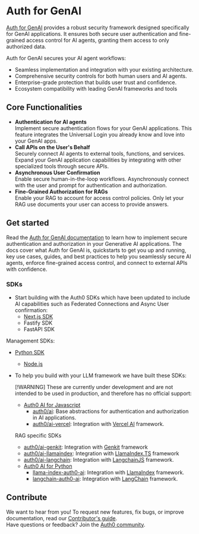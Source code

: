 # Auth for GenAI

[Auth for GenAI](http://auth0.com/ai) provides a robust security framework designed specifically for GenAI applications. It ensures both secure user authentication and fine-grained access control for AI agents, granting them access to only authorized data.

Auth for GenAI secures your AI agent workflows:

* Seamless implementation and integration with your existing architecture.  
* Comprehensive security controls for both human users and AI agents.  
* Enterprise-grade protection that builds user trust and confidence.  
* Ecosystem compatibility with leading GenAI frameworks and tools

## Core Functionalities

* **Authentication for AI agents**  
  Implement secure authentication flows for your GenAI applications. This feature integrates the Universal Login you already know and love into your GenAI apps.  
* **Call APIs on the User's Behalf**  
  Securely connect AI agents to external tools, functions, and services. Expand your GenAI application capabilities by integrating with other specialized tools through secure APIs.  
* **Asynchronous User Confirmation**  
  Enable secure human-in-the-loop workflows. Asynchronously connect with the user and prompt for authentication and authorization.  
* **Fine-Grained Authorization for RAGs**  
  Enable your RAG to account for access control policies. Only let your RAG use documents your user can access to provide answers.

## Get started

Read the [Auth for GenAI documentation](http://auth0.com/ai/docs) to learn how to implement secure authentication and authorization in your Generative AI applications. The docs cover what Auth for GenAI is, quickstarts to get you up and running, key use cases, guides, and best practices to help you seamlessly secure AI agents, enforce fine-grained access control, and connect to external APIs with confidence.

### SDKs

* Start building with the Auth0 SDKs which have been updated to include AI capabilities such as Federated Connections and Async User confirmation:  
  * [Next.js SDK](https://github.com/auth0/nextjs-auth0)  
  * Fastify SDK  
  * FastAPI SDK  
    

Management SDKs:

* [Python SDK](https://github.com/auth0/auth0-python)  
  * [Node.js](https://github.com/auth0/node-auth0)  
      
* To help you build with your LLM framework we have built these SDKs:  
    
  \[\!WARNING\] These are currently under development and are not intended to be used in production, and therefore has no official support:  
  * [Auth0 AI for Javascript](https://github.com/auth0-lab/auth0-ai-js)  
    * [auth0/ai](https://github.com/auth0-lab/auth0-ai-js/tree/main/packages/ai): Base abstractions for authentication and authorization in AI applications.  
    * [auth0/ai-vercel](https://github.com/auth0-lab/auth0-ai-js/tree/main/packages/ai-vercel): Integration with [Vercel AI](https://sdk.vercel.ai/) framework.

  RAG specific SDKs

    * [auth0/ai-genkit](https://github.com/auth0-lab/auth0-ai-js/tree/main/packages/ai-genkit): Integration with [Genkit](https://firebase.google.com/docs/genkit) framework  
    * [auth0/ai-llamaindex](https://github.com/auth0-lab/auth0-ai-js/tree/main/packages/ai-llamaindex): Integration with [LlamaIndex.TS](https://ts.llamaindex.ai/) framework  
    * [auth0/ai-langchain](https://github.com/auth0-lab/auth0-ai-js/tree/main/packages/ai-langchain): Integration with [LangchainJS](https://js.langchain.com/docs/introduction/) framework.  
  * [Auth0 AI for Python](https://github.com/auth0-lab/auth0-ai-python)  
    * [llama-index-auth0-ai](https://github.com/auth0-lab/auth0-ai-python/blob/main/packages/llama-index-auth0-ai): Integration with [LlamaIndex](https://docs.llamaindex.ai/en/stable/) framework.  
    * [langchain-auth0-ai](https://github.com/auth0-lab/auth0-ai-python/blob/main/packages/langchain-auth0-ai): Integration with [LangChain](https://python.langchain.com/docs/tutorials/) framework.

## Contribute

We want to hear from you\! To request new features, fix bugs, or improve documentation, read our [Contributor's guide](https://github.com/auth0/open-source-template/blob/master/GENERAL-CONTRIBUTING.md).  
Have questions or feedback? Join the [Auth0 community](https://community.auth0.com/).  
